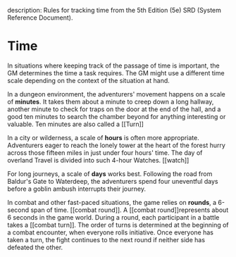 description: Rules for tracking time from the 5th Edition (5e) SRD (System Reference Document).

# Time 
In situations where keeping track of the passage of time is important, the GM determines the time a task requires. The GM might use a different time scale depending on the context of the situation at hand. 

In a dungeon environment, the adventurers' movement happens on a scale of **minutes**. It takes them about a minute to creep down a long hallway, another minute to check for traps on the door at the end of the hall, and a good ten minutes to search the chamber beyond for anything interesting or valuable. Ten minutes are also called a [[Turn]]

In a city or wilderness, a scale of **hours** is often more appropriate. Adventurers eager to reach the lonely tower at the heart of the forest hurry across those fifteen miles in just under four hours' time. The day of overland Travel is divided into such 4-hour Watches. [[watch]]

For long journeys, a scale of **days** works best. Following the road from Baldur's Gate to Waterdeep, the adventurers spend four uneventful days before a goblin ambush interrupts their journey.

In combat and other fast-paced situations, the game relies on **rounds**, a 6-second span of time. [[combat round]]. A [[combat round]]represents about 6 seconds in the game world. During a round, each participant in a battle takes a [[combat turn]]. The order of turns is determined at the beginning of a combat encounter, when everyone rolls initiative. Once everyone has taken a turn, the fight continues to the next round if neither side has defeated the other.